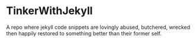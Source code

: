 TinkerWithJekyll
================

A repo where jekyll code snippets are lovingly abused, butchered, wrecked then happily restored to something better than their former self.
